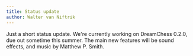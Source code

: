```yaml
---
title: Status update
author: Walter van Niftrik
---
```

Just a short status update. We're currently working on DreamChess 0.2.0, due out sometime this summer. The main new features will be sound effects, and music by Matthew P. Smith.
